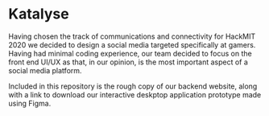 # Katalyse
Having chosen the track of communications and connectivity for HackMIT 2020 we decided to design a social media targeted specifically at gamers. 
Having had minimal coding experience, our team decided to focus on the front end UI/UX as that, in our opinion, is the most important aspect of a social media platform.

Included in this repository is the rough copy of our backend website, along with a link to download our interactive deskptop application prototype made using Figma.


